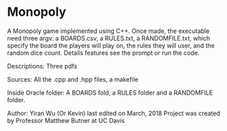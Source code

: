 # Monopoly
A Monopoly game implemented using C++. Once made, the executable need three argv: a BOARDS.csv, a RULES.txt, a RANDOMFILE.txt, which specify the board the players will play on, the rules they will user, and the random dice count. Details features see the prompt or run the code.

Descriptions: 
  Three pdfs
  
Sources:
  All the .cpp and .hpp files, a makefile
  
Inside Oracle folder:
  A BOARDS fold, a RULES folder and a RANDOMFILE folder.
  
Author: 
  Yiran Wu (Or Kevin)   last edited on March, 2018 
  Project was created by Professor Matthew Butner at UC Davis

